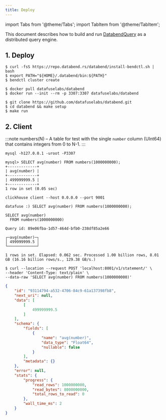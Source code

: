 ```yaml
---
title: Deploy
---
```


import Tabs from '@theme/Tabs';
import TabItem from '@theme/TabItem';

This document describes how to build and run [DatabendQuery](https://github.com/datafuselabs/databend/tree/main/query) as a distributed query engine.

## 1. Deploy

<Tabs>
  <TabItem value="binary" label="Release binary" default>

```shell
$ curl -fsS https://repo.databend.rs/databend/install-bendctl.sh | bash
$ export PATH="${HOME}/.databend/bin:${PATH}"
$ bendctl cluster create
```

  </TabItem>
  <TabItem value="docker" label="Run with Docker(Recommended)">

```shell
$ docker pull datafuselabs/databend
$ docker run --init --rm -p 3307:3307 datafuselabs/databend
```
  </TabItem>
  <TabItem value="source" label="From source">

```shell
$ git clone https://github.com/datafuselabs/databend.git
$ cd databend && make setup
$ make run
```
  </TabItem>
</Tabs>


## 2. Client

:::note
numbers(N) – A table for test with the single `number` column (UInt64) that contains integers from 0 to N-1.
:::

<Tabs>
  <TabItem value="mysql" label="MySQL Client" default>

```shell
mysql -h127.0.0.1 -uroot -P3307
```

```
mysql> SELECT avg(number) FROM numbers(1000000000);
+-------------+
| avg(number) |
+-------------+
| 499999999.5 |
+-------------+
1 row in set (0.05 sec)
```


  </TabItem>
  <TabItem value="clickhouse" label="ClickHouse Client">

```shell
clickhouse client --host 0.0.0.0 --port 9001
```

```
datafuse :) SELECT avg(number) FROM numbers(1000000000);

SELECT avg(number)
  FROM numbers(1000000000)

Query id: 89e06fba-1d57-464d-bfb0-238df85a2e66

┌─avg(number)─┐
│ 499999999.5 │
└─────────────┘

1 rows in set. Elapsed: 0.062 sec. Processed 1.00 billion rows, 8.01 GB (16.16 billion rows/s., 129.38 GB/s.)
```

  </TabItem>
  <TabItem value="http" label="HTTP Client">

```shell
$ curl --location --request POST 'localhost:8001/v1/statement/' \
--header 'Content-Type: text/plain' \
--data-raw 'SELECT avg(number) FROM numbers(1000000000)'
```

```json
{
    "id": "93114794-a532-4706-84c9-61a137398fb8",
    "next_uri": null,
    "data": [
        [
            499999999.5
        ]
    ],
    "schema": {
        "fields": [
            {
                "name": "avg(number)",
                "data_type": "Float64",
                "nullable": false
            }
        ],
        "metadata": {}
    },
    "error": null,
    "stats": {
        "progress": {
            "read_rows": 1000000000,
            "read_bytes": 8000000000,
            "total_rows_to_read": 0
        },
        "wall_time_ms": 2
    }
}
```

  </TabItem>
</Tabs>
